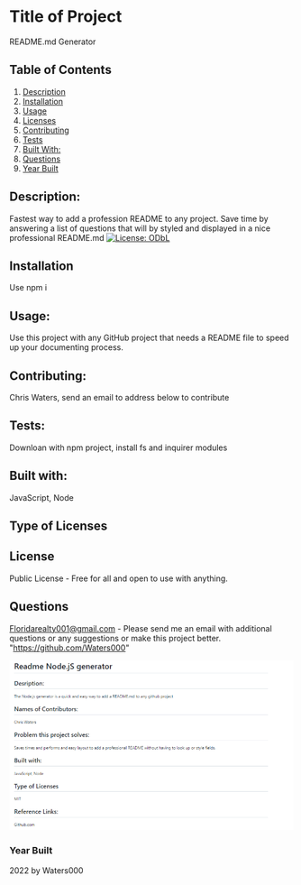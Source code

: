 
 # Title of Project
  README.md Generator    
 
        
            
## Table of Contents
1. [Description](#Description)
2. [Installation](#Installation)
3. [Usage](#Usage)
4. [Licenses](#Licenses)
5. [Contributing](#Contributing)
6. [Tests](#Tests)
7. [Built With:](#Built-with)
8. [Questions](#Questions)
9. [Year Built](#Year-built)

## Description: 
Fastest way to add a profession README to any project.  Save time by answering a list of questions that will by styled and displayed in a nice professional README.md 
[![License: ODbL](https://img.shields.io/badge/License-PDDL-brightgreen.svg)](https://opendatacommons.org/licenses/pddl/)
## Installation
Use npm i
## Usage:
 Use this project with any GitHub project that needs a README file to speed up your documenting process.  
## Contributing: 
Chris Waters, send an email to address below to contribute   
## Tests:
Downloan with npm project, install fs and inquirer modules
 
## Built with:
JavaScript, Node

## Type of Licenses 
## License
Public License - Free for all and open to use with anything.
         



    
 ## Questions
  Floridarealty001@gmail.com - Please send me an email with additional questions or any suggestions or make this project better.
 <br>
  "https://github.com/Waters000"

  ![alt text](assets/images/screenshot.png)
 

### Year Built
2022 by Waters000  